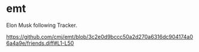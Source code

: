 # emt
Elon Musk following Tracker.

https://github.com/cmj/emt/blob/3c2e0d9bccc50a2d270a6316dc904174a06a4a9e/friends.diff#L1-L50
